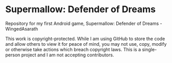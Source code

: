 # Supermallow: Defender of Dreams
 Repository for my first Android game, Supermallow: Defender of Dreams  -WingedAsarath

This work is copyright-protected. While I am using GitHub to store the code and allow others to view it for peace of mind, you may not use, copy, modify or otherwise take actions which breach copyright laws. This is a single-person project and I am not accepting contributors.